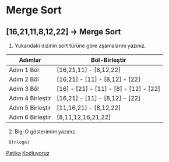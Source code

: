 # Merge Sort 

## [16,21,11,8,12,22] -> Merge Sort

1. Yukarıdaki dizinin sort türüne göre aşamalarını yazınız.

Adımlar | Böl-Birleştir
-- | --
Adım 1 Böl | [16,21,11] - [8,12,22]
Adım 2 Böl | [16,21] - [11] - [8,12] - [22]
Adım 3 Böl | [16] - [21] - [11] - [8] - [12] - [22]
Adım 4 Birleştir | [16,21] - [11] - [8,12] - [22]
Adım 5 Birleştir| [11,16,21] - [8,12,22]
Adım 6 Birleştir | [8,11,12,16,21,22]

2. Big-O gösterimini yazınız.

```
 O(nlogn)

 ```
 [Patika](https://www.patika.dev/tr)
 [Kodluyoruz](https://www.kodluyoruz.org/)

